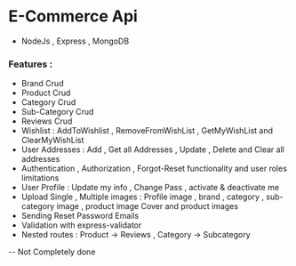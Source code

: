 # E-Commerce Api

- NodeJs , Express , MongoDB

### Features :
- Brand Crud
- Product Crud 
- Category Crud
- Sub-Category Crud
- Reviews Crud
- Wishlist : AddToWishlist , RemoveFromWishList , GetMyWishList and ClearMyWishList
- User Addresses : Add , Get all Addresses , Update , Delete and Clear all addresses
- Authentication , Authorization , Forgot-Reset functionality and user roles limitations
- User Profile : Update my info , Change Pass , activate & deactivate me
- Upload Single , Multiple images : Profile image , brand , category , sub-category image , product image Cover and product images
- Sending Reset Password Emails
- Validation with express-validator               
- Nested routes : Product -> Reviews , Category -> Subcategory
  
-- Not Completely done
